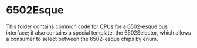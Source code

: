 # 6502Esque

This folder contains common code for CPUs for a 6502-esque bus interface; it also contains a special template, the 6502Selector, which allows a consumer to select between the 6502-esque chips by enum.
